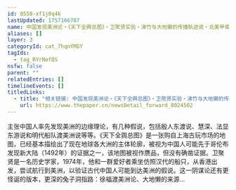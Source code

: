 ```yaml
---
id: 0558-xf1j0q4k
lastUpdated: 1757166787
name: 中国发现美洲论・《天下全舆总图》・卫聚贤实验・涕竹与大地獭的传播轨迹说・北美甲骨文・郑和渡挪威说・郑和渡澳洲说
aliases: []
layer: 3
categoryId: cat_7hqnYMGY
tagIds:
  - tag_RYrNofQS
nsfw: false
parent: ""
relatedEntries: []
timelineEvents: []
titledLinks:
  - title: "相关链接: 中国发现美洲论・《天下全舆总图》・卫聚贤实验・涕竹与大地獭的传播轨迹说・北美甲骨文・郑和渡挪威说・郑和渡澳洲说"
    url: https://www.thepaper.cn/newsDetail_forward_8024502
---
```


主张中国人率先发现美洲的边缘理论，有几种假说，包括殷人东渡说、慧深、法显东游说和明代船队渡美洲说等等。《天下全舆总图》是一张购自上海古玩市场的地图，已经基本描绘出了现在地球各大洲的主体轮廓，被视为中国人可能先于哥伦布发现新大陆（1492年）的证据之一，该地图被视作赝品，但没有确凿证据。卫聚贤是一名历史学家，1974年，他和一群爱好者乘坐仿照汉代的船只，从香港出发，尝试航行到美洲，以验证古代中国人可能到达美洲的假说。这一阴谋论还有更怪诞的版本，更深的兔子洞指路：徐福渡美洲论、大地懒的来源…